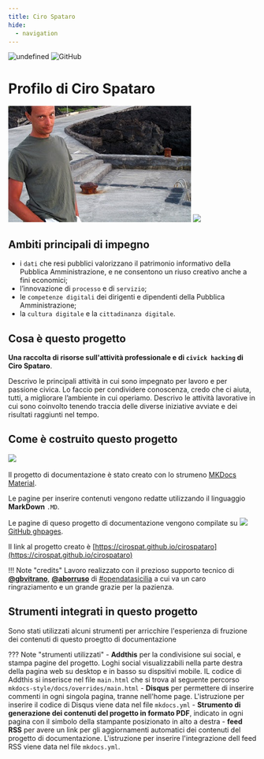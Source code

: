 ```yaml
---
title: Ciro Spataro 
hide:
  - navigation
---
```



<img alt="undefined" src="https://img.shields.io/github/last-commit/cirospat/cirospataro.svg?&label=ultimo_aggiornamento"> ![GitHub](https://img.shields.io/github/license/cirospat/cirospataro)


# Profilo di Ciro Spataro
![](img/cirospataro.jpg) 
<img src="https://cirospat.readthedocs.io/it/latest/_images/index-cirospat_1.jpeg" width="160">

## Ambiti principali di impegno
- i `dati` che resi pubblici valorizzano il patrimonio informativo della Pubblica Amministrazione, e ne consentono un riuso creativo anche a fini economici;
- l’innovazione di `processo` e di `servizio`;
- le `competenze digitali` dei dirigenti e dipendenti della Pubblica Amministrazione;
- la `cultura digitale` e la `cittadinanza digitale`.

## Cosa è questo progetto
**Una raccolta di risorse sull'attività professionale e di `civick hacking` di Ciro Spataro**.

Descrivo le principali attività in cui sono impegnato per lavoro e per passione civica. Lo faccio per condividere conoscenza, credo che ci aiuta, tutti, a migliorare l’ambiente in cui operiamo. Descrivo le attività lavorative in cui sono coinvolto tenendo traccia delle diverse iniziative avviate e dei risultati raggiunti nel tempo.


## Come è costruito questo progetto

![](https://raw.githubusercontent.com/cirospat/mkdocs-style/main/docs/img/logo2.png)

Il progetto di documentazione è stato creato con lo strumeno [MKDocs Material](https://squidfunk.github.io/mkdocs-material/getting-started/).

Le pagine per inserire contenuti vengono redatte utilizzando il linguaggio **MarkDown** `.MD`.

Le pagine di queso progetto di documentazione vengono compilate su ![](https://raw.githubusercontent.com/cirospat/newproject/master/docs/static/github.png) [GitHub ghpages](https://squidfunk.github.io/mkdocs-material/publishing-your-site/#with-github-actions).

Il link al progetto creato è [https://cirospat.github.io/cirospataro](https://cirospat.github.io/cirospataro)

!!! Note "credits"
    Lavoro realizzato con il prezioso supporto tecnico di [**@gbvitrano**](https://github.com/gbvitrano), [**@aborruso**](https://github.com/aborruso) di [#opendatasicilia](https://github.com/opendatasicilia) a cui va un caro ringraziamento e un grande grazie per la pazienza.
    


## Strumenti integrati in questo progetto
Sono stati utilizzati alcuni strumenti per arricchire l'esperienza di fruzione dei contenuti di questo proegtto di documentazione

??? Note "strumenti utilizzati"
    - **Addthis** per la condivisione sui social, e stampa pagine del progetto. Loghi social visualizzabili nella parte destra della pagina web su desktop e in basso su dispsitivi mobile. IL codice di Addthis si inserisce nel file `main.html` che si trova al seguente percorso `mkdocs-style/docs/overrides/main.html`
    - **Disqus** per permettere di inserire commenti in ogni singola pagina, tranne nell'home page. L'istruzione per inserire il codice di Disqus viene data nel file `mkdocs.yml` 
    - **Strumento di generazione dei contenuti del progetto in formato PDF**, indicato in ogni pagina con il simbolo della stampante posizionato in alto a destra
    - **feed RSS** per avere un link per gli aggiornamenti automatici dei contenuti del progetto di documentazione. L'istruzione per inserire l'integrazione dell feed RSS viene data nel file `mkdocs.yml`.


